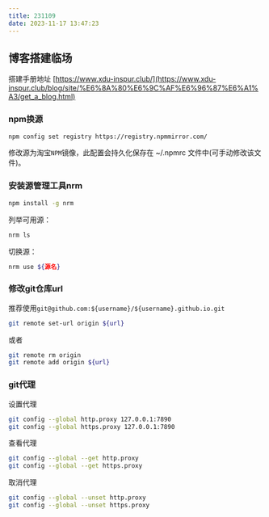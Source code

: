 ```yaml
---
title: 231109
date: 2023-11-17 13:47:23
---
```


## 博客搭建临场

搭建手册地址
[https://www.xdu-inspur.club/](https://www.xdu-inspur.club/blog/site/%E6%8A%80%E6%9C%AF%E6%96%87%E6%A1%A3/get_a_blog.html)

### npm换源

```bash
npm config set registry https://registry.npmmirror.com/
```
修改源为淘宝`NPM`镜像，此配置会持久化保存在 ~/.npmrc 文件中(可手动修改该文件)。

### 安装源管理工具nrm

```bash
npm install -g nrm
```

列举可用源：

```bash
nrm ls
```

切换源：
```bash
nrm use ${源名}
```

### 修改git仓库url

推荐使用`git@github.com:${username}/${username}.github.io.git`

```bash
git remote set-url origin ${url}
```

或者
```bash
git remote rm origin
git remote add origin ${url}
```

### git代理

设置代理
```bash
git config --global http.proxy 127.0.0.1:7890
git config --global https.proxy 127.0.0.1:7890
```

查看代理
```bash
git config --global --get http.proxy
git config --global --get https.proxy
```

取消代理
```bash
git config --global --unset http.proxy
git config --global --unset https.proxy
```